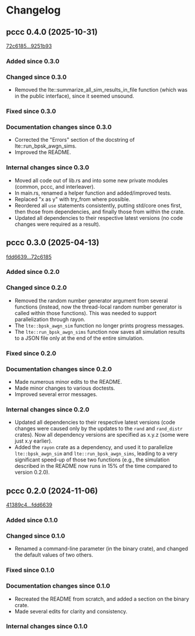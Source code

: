 # Changelog

## pccc 0.4.0 (2025-10-31)

[72c6185...9251b93](https://github.com/venkat0791/pccc/compare/72c6185...9251b93)

### Added since 0.3.0

### Changed since 0.3.0

- Removed the lte::summarize_all_sim_results_in_file function (which was in the public interface), since it seemed unsound.

### Fixed since 0.3.0

### Documentation changes since 0.3.0

- Corrected the "Errors" section of the docstring of lte::run_bpsk_awgn_sims.
- Improved the README.

### Internal changes since 0.3.0

- Moved all code out of lib.rs and into some new private modules (common, pccc, and interleaver).
- In main.rs, renamed a helper function and added/improved tests.
- Replaced "x as y" with try_from where possible.
- Reordered all `use` statements consistently, putting std/core ones first, then those from dependencies, and finally those from within the crate.
- Updated all dependencies to their respective latest versions (no code changes were required as a result).

## pccc 0.3.0 (2025-04-13)

[fdd6639...72c6185](https://github.com/venkat0791/pccc/compare/fdd6639...72c6185)

### Added since 0.2.0

### Changed since 0.2.0

- Removed the random number generator argument from several functions (instead, now the thread-local random number generator is called within those functions). This was needed to support parallelization through rayon.
- The `lte::bpsk_awgn_sim` function no longer prints progress messages.
- The `lte::run_bpsk_awgn_sims` function now saves all simulation results to a JSON file only at the end of the entire simulation.

### Fixed since 0.2.0

### Documentation changes since 0.2.0

- Made numerous minor edits to the README.
- Made minor changes to various doctests.
- Improved several error messages.

### Internal changes since 0.2.0

- Updated all dependencies to their respective latest versions (code changes were caused only by the updates to the `rand` and `rand_distr` crates). Now all dependency versions are specified as x.y.z (some were just x.y earlier).
- Added the `rayon` crate as a dependency, and used it to parallelize `lte::bpsk_awgn_sim` and `lte::run_bpsk_awgn_sims`, leading to a very significant speed-up of those two functions (e.g., the simulation described in the README now runs in 15% of the time compared to version 0.2.0).

## pccc 0.2.0 (2024-11-06)

[41389c4...fdd6639](https://github.com/venkat0791/pccc/compare/41389c4...fdd6639)

### Added since 0.1.0

### Changed since 0.1.0

- Renamed a command-line parameter (in the binary crate), and changed the default values of two others.

### Fixed since 0.1.0

### Documentation changes since 0.1.0

- Recreated the README from scratch, and added a section on the binary crate.
- Made several edits for clarity and consistency.

### Internal changes since 0.1.0
